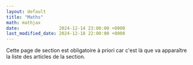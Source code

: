 ```yaml
---
layout: default
title: "Maths"
math: mathjax
date:               2024-12-14 23:00:00 +0000
last_modified_date: 2024-12-18 22:00:00 +0000
---
```


Cette page de section est obligatoire à priori car c'est là que va apparaître la liste des articles de la section.